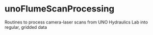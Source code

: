 # unoFlumeScanProcessing
Routines to process camera-laser scans from UNO Hydraulics Lab into regular, gridded data
